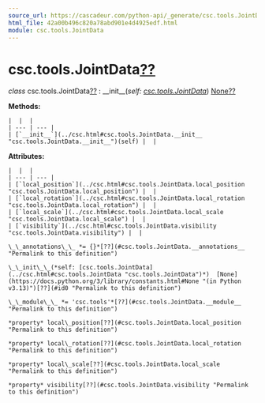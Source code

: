 ```yaml
---
source_url: https://cascadeur.com/python-api/_generate/csc.tools.JointData.html
html_file: 42a00b496c820a78abd901e4d4925edf.html
module: csc.tools.JointData
---
```


# csc.tools.JointData[??](#csc-tools-jointdata "Permalink to this heading")

*class* csc.tools.JointData[??](#csc.tools.JointData "Permalink to this definition")
:   \_\_init\_\_(*self: [csc.tools.JointData](../csc.html#csc.tools.JointData "csc.tools.JointData")*)  [None](https://docs.python.org/3/library/constants.html#None "(in Python v3.13)")[??](#csc.tools.JointData.__init__ "Permalink to this definition")

    
**Methods:**

    |  |  |
    | --- | --- |
    | [`__init__`](../csc.html#csc.tools.JointData.__init__ "csc.tools.JointData.__init__")(self) |  |

    
**Attributes:**

    |  |  |
    | --- | --- |
    | [`local_position`](../csc.html#csc.tools.JointData.local_position "csc.tools.JointData.local_position") |  |
    | [`local_rotation`](../csc.html#csc.tools.JointData.local_rotation "csc.tools.JointData.local_rotation") |  |
    | [`local_scale`](../csc.html#csc.tools.JointData.local_scale "csc.tools.JointData.local_scale") |  |
    | [`visibility`](../csc.html#csc.tools.JointData.visibility "csc.tools.JointData.visibility") |  |

    \_\_annotations\_\_ *= {}*[??](#csc.tools.JointData.__annotations__ "Permalink to this definition")

    \_\_init\_\_(*self: [csc.tools.JointData](../csc.html#csc.tools.JointData "csc.tools.JointData")*)  [None](https://docs.python.org/3/library/constants.html#None "(in Python v3.13)")[??](#id0 "Permalink to this definition")

    \_\_module\_\_ *= 'csc.tools'*[??](#csc.tools.JointData.__module__ "Permalink to this definition")

    *property* local\_position[??](#csc.tools.JointData.local_position "Permalink to this definition")

    *property* local\_rotation[??](#csc.tools.JointData.local_rotation "Permalink to this definition")

    *property* local\_scale[??](#csc.tools.JointData.local_scale "Permalink to this definition")

    *property* visibility[??](#csc.tools.JointData.visibility "Permalink to this definition")